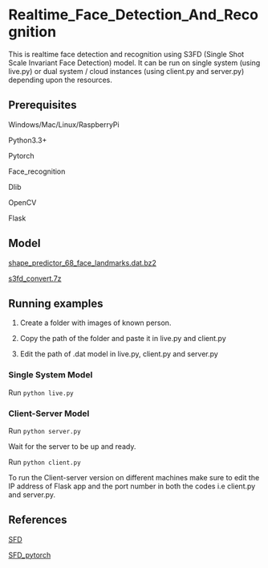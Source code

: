 # Realtime_Face_Detection_And_Recognition

This is realtime face detection and recognition using S3FD (Single Shot Scale Invariant Face Detection) model. It can be run on single system (using live.py) or dual system / cloud instances (using client.py and server.py) depending upon the resources.

## Prerequisites

Windows/Mac/Linux/RaspberryPi

Python3.3+

Pytorch

Face_recognition

Dlib

OpenCV

Flask

## Model

[shape_predictor_68_face_landmarks.dat.bz2](http://dlib.net/files/shape_predictor_68_face_landmarks.dat.bz2)

[s3fd_convert.7z](https://github.com/clcarwin/SFD_pytorch/releases/tag/v0.1)

## Running examples

1. Create a folder with images of known person.

2. Copy the path of the folder and paste it in live.py and client.py

3. Edit the path of .dat model in live.py, client.py and server.py

### Single System Model

Run ```python live.py``` 

### Client-Server Model

Run ```python server.py```

Wait for the server to be up and ready.

Run ```python client.py```

To run the Client-server version on different machines make sure to edit the IP address of Flask app and the port number in both the codes i.e client.py and server.py.

## References

[SFD](https://github.com/sfzhang15/SFD)

[SFD_pytorch](https://github.com/clcarwin/SFD_pytorch)
